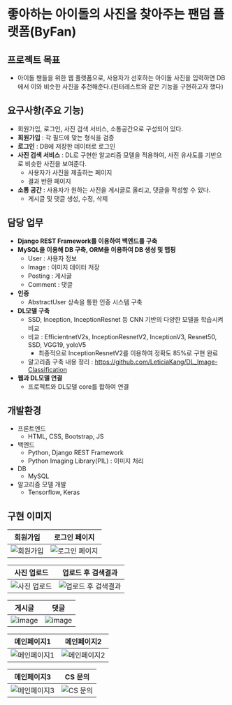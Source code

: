 # 좋아하는 아이돌의 사진을 찾아주는 팬덤 플랫폼(ByFan)
## 프로젝트 목표
- 아이돌 팬들을 위한 웹 플랫폼으로, 사용자가 선호하는 아이돌 사진을 입력하면 DB에서 이와 비슷한 사진을 추천해준다.(핀터레스트와 같은 기능을 구현하고자 했다)

## 요구사항(주요 기능)
- 회원가입, 로그인, 사진 검색 서비스, 소통공간으로 구성되어 있다.
- **회원가입** : 각 필드에 맞는 형식을 검증
- **로그인** : DB에 저장한 데이터로 로그인
- **사진 검색 서비스** : DL로 구현한 알고리즘 모델을 적용하여, 사진 유사도를 기반으로 비슷한 사진을 보여준다.
  - 사용자가 사진을 제출하는 페이지
  - 결과 반환 페이지
- **소통 공간** : 사용자가 원하는 사진을 게시글로 올리고, 댓글을 작성할 수 있다.
  - 게시글 및 댓글 생성, 수정, 삭제

## 담당 업무
- **Django REST Framework를 이용하여 백엔드를 구축**
- **MySQL을 이용해 DB 구축, ORM을 이용하여 DB 생성 및 맵핑**
  - User : 사용자 정보
  - Image : 이미지 데이터 저장
  - Posting : 게시글
  - Comment : 댓글
- **인증**
  - AbstractUser 상속을 통한 인증 시스템 구축
- **DL모델 구축**
  - SSD, Inception, InceptionResnet 등 CNN 기반의 다양한 모델을 학습시켜 비교
  - 비교 : EfficientnetV2s, InceptionResnetV2, InceptionV3, Resnet50, SSD, VGG19, yoloV5
      - 최종적으로 InceptionResnetV2를 이용하여 정확도 85%로 구현 완료
  - 알고리즘 구축 내용 정리 : https://github.com/LeticiaKang/DL_Image-Classification
- **웹과 DL모델 연결**
  - 프로젝트와 DL모델 core를 합하여 연결 

## 개발환경
- 프론트엔드
  - HTML, CSS, Bootstrap, JS
- 백엔드
  - Python, Django REST Framework
  - Python Imaging Library(PIL) : 이미지 처리
- DB
  - MySQL
- 알고리즘 모델 개발
  - Tensorflow, Keras

## 구현 이미지
| 회원가입 | 로그인 페이지 |
| --- | --- |
| ![회원가입](https://github.com/LeticiaKang/Project_board/assets/87592790/37ff022e-4257-4678-9e18-04a7d0d43544) | ![로그인 페이지](https://github.com/LeticiaKang/Project_board/assets/87592790/f46ab0ac-188d-4f81-8a8d-c717d6ed9089) |

| **사진 업로드** | **업로드 후 검색결과** |
| --- | --- | 
| ![사진 업로드](https://github.com/LeticiaKang/Project_board/assets/87592790/e4397499-7832-4830-8279-ec18214d77a1) | ![업로드 후 검색결과](https://github.com/LeticiaKang/Project_board/assets/87592790/2eb0f89a-e61d-42d5-89c3-845fcbf77215) | 

| 게시글 | 댓글 |
| --- | --- |
|![image](https://github.com/LeticiaKang/Project_board/assets/87592790/ffb778b2-cfb0-4f2e-a77c-628cf4ab2340)|![image](https://github.com/LeticiaKang/Project_board/assets/87592790/b90e6e80-857c-49bf-9c85-21902dad112e)|

| 메인페이지1 | 메인페이지2 |
| --- | --- |
| ![메인페이지1](https://github.com/LeticiaKang/Project_board/assets/87592790/e0415a77-8e04-40a7-869b-cedb819c93bd) | ![메인페이지2](https://github.com/LeticiaKang/Project_board/assets/87592790/cb2a2a81-7ace-421d-890a-a2f7e8e24c6a) |

| 메인페이지3 | CS 문의 |
| --- | --- |
| ![메인페이지3](https://github.com/LeticiaKang/Project_board/assets/87592790/f1a1e165-fd25-46ca-97f8-d11dcf360c22) | ![CS 문의](https://github.com/LeticiaKang/Project_board/assets/87592790/4ec1c7c4-bbca-4dbd-810d-ea346e2a6895) |
